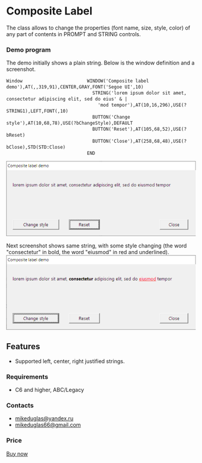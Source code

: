 # Composite Label
The class allows to change the properties (font name, size, style, color) of any part of contents in PROMPT and STRING controls.

### Demo program
The demo initially shows a plain string. Below is the window definition and a screenshot.
```
Window                        WINDOW('Composite label demo'),AT(,,319,91),CENTER,GRAY,FONT('Segoe UI',10)
                                STRING('lorem ipsum dolor sit amet, consectetur adipiscing elit, sed do eius' & |
                                  'mod tempor'),AT(10,16,296),USE(?STRING1),LEFT,FONT(,10)
                                BUTTON('Change style'),AT(10,68,78),USE(?bChangeStyle),DEFAULT
                                BUTTON('Reset'),AT(105,68,52),USE(?bReset)
                                BUTTON('Close'),AT(258,68,48),USE(?bClose),STD(STD:Close)
                              END
```
![clplain](https://github.com/mikeduglas/CompositeLabel/blob/master/screenshots/clplain.png?raw=true)    

Next screenshot shows same string, with some style changing (the word "consectetur" in bold, the word "eiusmod" in red and underlined).
![clstyled](https://github.com/mikeduglas/CompositeLabel/blob/master/screenshots/clstyled.png?raw=true)    

## Features
- Supported left, center, right justified strings.

### Requirements
- C6 and higher, ABC/Legacy

### Contacts
- <mikeduglas@yandex.ru>
- <mikeduglas66@gmail.com>

### Price
[Buy now](https://www.clarionshop.com/checkout.cfm?pid=1664&q=1&)